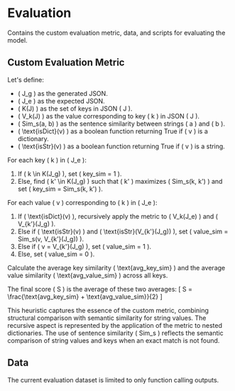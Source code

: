 # Evaluation
Contains the custom evaluation metric, data, and scripts for evaluating the model.

## Custom Evaluation Metric
Let's define:
- \( J_g \) as the generated JSON.
- \( J_e \) as the expected JSON.
- \( K(J) \) as the set of keys in JSON \( J \).
- \( V_k(J) \) as the value corresponding to key \( k \) in JSON \( J \).
- \( Sim_s(a, b) \) as the sentence similarity between strings \( a \) and \( b \).
- \( \text{isDict}(v) \) as a boolean function returning True if \( v \) is a dictionary.
- \( \text{isStr}(v) \) as a boolean function returning True if \( v \) is a string.

For each key \( k \) in \( J_e \):
1. If \( k \in K(J_g) \), set \( key\_sim = 1 \).
2. Else, find \( k' \in K(J_g) \) such that \( k' \) maximizes \( Sim_s(k, k') \) and set \( key\_sim = Sim_s(k, k') \).

For each value \( v \) corresponding to \( k \) in \( J_e \):
1. If \( \text{isDict}(v) \), recursively apply the metric to \( V_k(J_e) \) and \( V_{k'}(J_g) \).
2. Else if \( \text{isStr}(v) \) and \( \text{isStr}(V_{k'}(J_g)) \), set \( value\_sim = Sim_s(v, V_{k'}(J_g)) \).
3. Else if \( v = V_{k'}(J_g) \), set \( value\_sim = 1 \).
4. Else, set \( value\_sim = 0 \).

Calculate the average key similarity \( \text{avg\_key\_sim} \) and the average value similarity \( \text{avg\_value\_sim} \) across all keys.

The final score \( S \) is the average of these two averages:
\[ S = \frac{\text{avg\_key\_sim} + \text{avg\_value\_sim}}{2} \]

This heuristic captures the essence of the custom metric, combining structural comparison with semantic similarity for string values. The recursive aspect is represented by the application of the metric to nested dictionaries. The use of sentence similarity \( Sim_s \) reflects the semantic comparison of string values and keys when an exact match is not found.

## Data
The current evaluation dataset is limited to only function calling outputs.